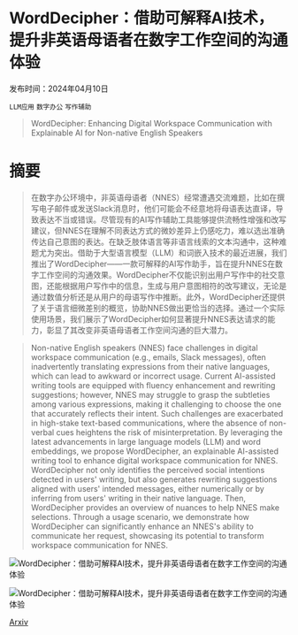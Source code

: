 # WordDecipher：借助可解释AI技术，提升非英语母语者在数字工作空间的沟通体验

发布时间：2024年04月10日

`LLM应用` `数字办公` `写作辅助`

> WordDecipher: Enhancing Digital Workspace Communication with Explainable AI for Non-native English Speakers

# 摘要

> 在数字办公环境中，非英语母语者（NNES）经常遭遇交流难题，比如在撰写电子邮件或发送Slack消息时，他们可能会不经意地将母语表达直译，导致表达不当或错误。尽管现有的AI写作辅助工具能够提供流畅性增强和改写建议，但NNES在理解不同表达方式的微妙差异上仍感吃力，难以选出准确传达自己意图的表达。在缺乏肢体语言等非语言线索的文本沟通中，这种难题尤为突出。借助于大型语言模型（LLM）和词嵌入技术的最近进展，我们推出了WordDecipher——一款可解释的AI写作助手，旨在提升NNES在数字工作空间的沟通效果。WordDecipher不仅能识别出用户写作中的社交意图，还能根据用户写作中的信息，生成与用户意图相符的改写建议，无论是通过数值分析还是从用户的母语写作中推断。此外，WordDecipher还提供了关于语言细微差别的概览，协助NNES做出更恰当的选择。通过一个实际使用场景，我们展示了WordDecipher如何显著提升NNES表达请求的能力，彰显了其改变非英语母语者工作空间沟通的巨大潜力。

> Non-native English speakers (NNES) face challenges in digital workspace communication (e.g., emails, Slack messages), often inadvertently translating expressions from their native languages, which can lead to awkward or incorrect usage. Current AI-assisted writing tools are equipped with fluency enhancement and rewriting suggestions; however, NNES may struggle to grasp the subtleties among various expressions, making it challenging to choose the one that accurately reflects their intent. Such challenges are exacerbated in high-stake text-based communications, where the absence of non-verbal cues heightens the risk of misinterpretation. By leveraging the latest advancements in large language models (LLM) and word embeddings, we propose WordDecipher, an explainable AI-assisted writing tool to enhance digital workspace communication for NNES. WordDecipher not only identifies the perceived social intentions detected in users' writing, but also generates rewriting suggestions aligned with users' intended messages, either numerically or by inferring from users' writing in their native language. Then, WordDecipher provides an overview of nuances to help NNES make selections. Through a usage scenario, we demonstrate how WordDecipher can significantly enhance an NNES's ability to communicate her request, showcasing its potential to transform workspace communication for NNES.

![WordDecipher：借助可解释AI技术，提升非英语母语者在数字工作空间的沟通体验](../../../paper_images/2404.07005/wordDecipher.png)

![WordDecipher：借助可解释AI技术，提升非英语母语者在数字工作空间的沟通体验](../../../paper_images/2404.07005/Yinuo_email.png)

[Arxiv](https://arxiv.org/abs/2404.07005)